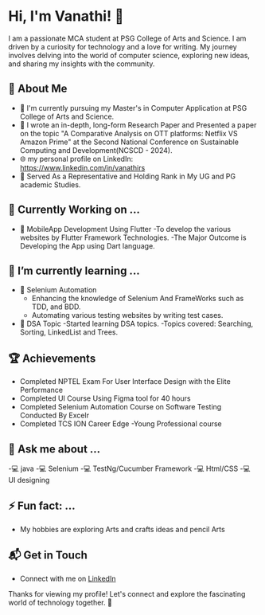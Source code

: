 # Hi, I'm Vanathi! 👋
I am a passionate MCA student at PSG College of Arts and Science. I am driven by a curiosity for technology and a love for writing. My journey involves delving into the world of computer science, exploring new ideas, and sharing my insights with the community.


## 🚀 About Me

- 🔭 I'm currently pursuing my Master's in Computer Application  at PSG College of Arts and Science.
- 📝 I wrote an in-depth, long-form Research Paper and Presented a paper on the topic "A Comparative Analysis on OTT platforms: Netflix VS Amazon Prime" at the Second National Conference on Sustainable Computing and Development(NCSCD - 2024).
- 🌐 my personal profile on LinkedIn: https://www.linkedin.com/in/vanathirs
- 👑 Served As a Representative and Holding Rank in My UG and PG academic Studies.


## 🌱 Currently Working on ...
 
- 🚀 MobileApp Development Using Flutter 
    -To develop the various websites by Flutter Framework Technologies.
    -The Major Outcome is Developing the App using Dart language.

## 🌱 I’m currently learning ...

- 🚀 Selenium Automation
    - Enhancing the knowledge of Selenium And FrameWorks such as TDD, and BDD.
    - Automating various testing websites by writing test cases.
- 🚀 DSA Topic
    -Started learning DSA topics.
    -Topics covered: Searching, Sorting, LinkedList and Trees.
  
 ## 🏆 Achievements

 - Completed NPTEL Exam For User Interface Design with the Elite Performance
 - Completed UI Course Using Figma tool for 40 hours
 - Completed Selenium Automation Course on Software Testing Conducted By Excelr
 - Completed TCS ION Career Edge -Young Professional course
  
 ## 💬 Ask me about ...
 
 -💻 java
 -💻 Selenium
 -💻 TestNg/Cucumber Framework
 -💻 Html/CSS
 -💻 UI designing

## ⚡ Fun fact: ...
  - My hobbies are exploring Arts and crafts ideas and pencil Arts

 

## 📬 Get in Touch

- Connect with me on [LinkedIn](https://www.linkedin.com/in/vanathirs)


Thanks for viewing my profile! Let's connect and explore the fascinating world of technology together. 🚀





